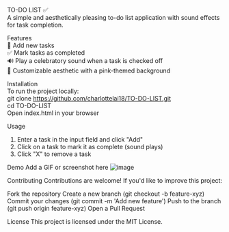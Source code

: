 TO-DO LIST ✅ <br>
A simple and aesthetically pleasing to-do list application with sound effects for task completion. <br>

Features <br>
📝 Add new tasks <br>
✅ Mark tasks as completed <br>
🔊 Play a celebratory sound when a task is checked off<br>
🎨 Customizable aesthetic with a pink-themed background<br>

Installation<br>
To run the project locally:<br>
git clone https://github.com/charlottelai18/TO-DO-LIST.git<br>
cd TO-DO-LIST<br>
Open index.html in your browser<br>

Usage<br>
1. Enter a task in the input field and click "Add"
2. Click on a task to mark it as complete (sound plays)
3. Click "X" to remove a task
   
Demo
Add a GIF or screenshot here
![image](https://github.com/user-attachments/assets/b886ac29-abc2-432c-9943-0790594c42d4)

Contributing
Contributions are welcome! If you'd like to improve this project:

Fork the repository
Create a new branch (git checkout -b feature-xyz)
Commit your changes (git commit -m 'Add new feature')
Push to the branch (git push origin feature-xyz)
Open a Pull Request

License
This project is licensed under the MIT License.
